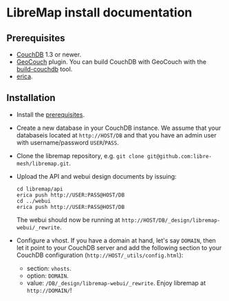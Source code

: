 # LibreMap install documentation

## Prerequisites
* [CouchDB](https://couchdb.apache.org/) 1.3 or newer.
* [GeoCouch](https://github.com/couchbase/geocouch/) plugin. You can build CouchDB with GeoCouch with the [build-couchdb](https://github.com/iriscouch/build-couchdb) tool.
* [erica](https://github.com/benoitc/erica).

## Installation
* Install the [prerequisites](#prerequisites).
* Create a new database in your CouchDB instance. We assume that your databaseis located at `http://HOST/DB` and that you have an admin user with username/password `USER`/`PASS`.
* Clone the libremap repository, e.g. `git clone git@github.com:libre-mesh/libremap.git`.
* Upload the API and webui design documents by issuing:

    ```
    cd libremap/api
    erica push http://USER:PASS@HOST/DB
    cd ../webui
    erica push http://USER:PASS@HOST/DB
    ```
  The webui should now be running at `http://HOST/DB/_design/libremap-webui/_rewrite`.
* Configure a vhost. If you have a domain at hand, let's say `DOMAIN`, then let it point to your CouchDB server and add the following section to your CouchDB configuration (`http://HOST/_utils/config.html`):
  * section: `vhosts`.
  * option: `DOMAIN`.
  * value: `/DB/_design/libremap-webui/_rewrite`.
  Enjoy libremap at `http://DOMAIN/`!
